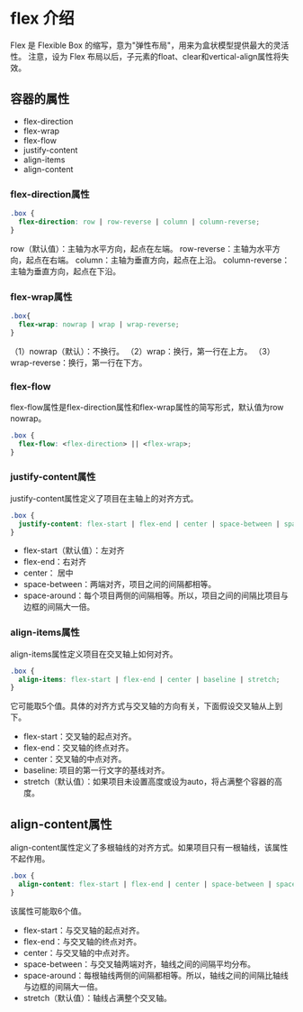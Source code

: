 # flex 介绍
Flex 是 Flexible Box 的缩写，意为"弹性布局"，用来为盒状模型提供最大的灵活性。
注意，设为 Flex 布局以后，子元素的float、clear和vertical-align属性将失效。

## 容器的属性
- flex-direction
- flex-wrap
- flex-flow
- justify-content
- align-items
- align-content

### flex-direction属性
```css
.box {
  flex-direction: row | row-reverse | column | column-reverse;
}
```
row（默认值）：主轴为水平方向，起点在左端。
row-reverse：主轴为水平方向，起点在右端。
column：主轴为垂直方向，起点在上沿。
column-reverse：主轴为垂直方向，起点在下沿。

### flex-wrap属性
```css
.box{
  flex-wrap: nowrap | wrap | wrap-reverse;
}
```
（1）nowrap（默认）：不换行。
（2）wrap：换行，第一行在上方。
（3）wrap-reverse：换行，第一行在下方。

### flex-flow
flex-flow属性是flex-direction属性和flex-wrap属性的简写形式，默认值为row nowrap。
``` css
.box {
  flex-flow: <flex-direction> || <flex-wrap>;
}
```

### justify-content属性
justify-content属性定义了项目在主轴上的对齐方式。
``` css
.box {
  justify-content: flex-start | flex-end | center | space-between | space-around;
}
```
- flex-start（默认值）：左对齐
- flex-end：右对齐
- center： 居中
- space-between：两端对齐，项目之间的间隔都相等。
- space-around：每个项目两侧的间隔相等。所以，项目之间的间隔比项目与边框的间隔大一倍。

### align-items属性
align-items属性定义项目在交叉轴上如何对齐。
``` css
.box {
  align-items: flex-start | flex-end | center | baseline | stretch;
}
```
它可能取5个值。具体的对齐方式与交叉轴的方向有关，下面假设交叉轴从上到下。
- flex-start：交叉轴的起点对齐。
- flex-end：交叉轴的终点对齐。
- center：交叉轴的中点对齐。
- baseline: 项目的第一行文字的基线对齐。
- stretch（默认值）：如果项目未设置高度或设为auto，将占满整个容器的高度。

## align-content属性
align-content属性定义了多根轴线的对齐方式。如果项目只有一根轴线，该属性不起作用。
``` css
.box {
  align-content: flex-start | flex-end | center | space-between | space-around | stretch;
}
```
该属性可能取6个值。
- flex-start：与交叉轴的起点对齐。
- flex-end：与交叉轴的终点对齐。
- center：与交叉轴的中点对齐。
- space-between：与交叉轴两端对齐，轴线之间的间隔平均分布。
- space-around：每根轴线两侧的间隔都相等。所以，轴线之间的间隔比轴线与边框的间隔大一倍。
- stretch（默认值）：轴线占满整个交叉轴。

